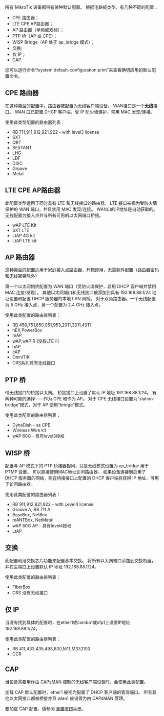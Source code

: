 所有 MikroTik 设备都带有某种默认配置。 根据电路板类型，有几种不同的配置：

- CPE 路由器；
- LTE CPE AP路由器；
- AP 路由器（单频或双频）；
- PTP 桥（AP 或 CPE）；
- WISP Bridge（AP 处于 ap_bridge 模式）；
- 交换;
- 仅 IP；
- CAP.

您可以运行命令“/system default-configuration print”来查看确切应用的默认配置命令。

## CPE 路由器

在这种类型的配置中，路由器被配置为无线客户端设备。 WAN接口是一个**无线**接口。 WAN 口已配置 DHCP 客户端，受 IP 防火墙保护，禁用 MAC 发现/连接。

使用此类型配置的路由器列表：

-   RB 711,911,912,921,922 - with level3 license
-   SXT
-   QRT
-   SEXTANT
-   LHG
-   LDF
-   DISC
-   Groove
-   Metal

## LTE CPE AP路由器

此配置类型适用于同时具有 LTE 和无线接口的路由器。 LTE 接口被视为受防火墙保护的 WAN 端口，并且禁用 MAC 发现/连接。 WAN口的IP地址是自动获取的。 无线配置为接入点并与所有可用的以太网端口桥接。

-   wAP LTE Kit
-   SXT LTE
-   LtAP 4G kit
-   LtAP LTE kit

## AP 路由器

这种类型的配置适用于家庭接入点路由器，开箱即用，无需额外配置（路由器密码和无线密钥除外）

第一个以太网始终配置为 WAN 端口（受防火墙保护，启用 DHCP 客户端并禁用 MAC 连接/发现）。 其他以太网端口和无线接口被添加到具有 192.168.88.1/24 地址设置和配置 DHCP 服务器的本地 LAN 网桥。 对于双频路由器，一个无线配置为 5 GHz 接入点，另一个配置为 2.4 GHz 接入点。

使用此类配置的路由器列表：

-   RB 450,751,850,951,953,2011,3011,4011
-   hEX,PowerBox
-   mAP
-   wAP,wAP R (没有LTE卡)
-   hAP
-   cAP
-   OmniTIK
-   CRS系列具有无线接口

## PTP 桥

带无线接口的桥接以太网。 桥接接口上设置了默认 IP 地址 192.168.88.1/24。 有两种可能的选择——作为 CPE 和作为 AP。 对于 CPE 无线接口设置为“station-bridge”模式，对于 AP 使用“bridge”模式。

使用此类配置的路由器列表：

-   DynaDish - as CPE
-   Wireless Wire kit
-   wAP 60G - 具有level3授权

## WISP 桥

配置与 AP 模式下的 PTP 桥接器相同，只是无线模式设置为 ap_bridge 用于 PTMP 设置。 可以直接使用MAC地址访问路由器。 如果设备连接到启用了 DHCP 服务器的网络，则在桥接接口上配置的 DHCP 客户端将获得 IP 地址，可用于访问路由器。

使用此类配置的路由器列表：

-   RB 911,912,921,922 - with Level4 license
-   Groove A, RB 711 A
-   BaseBox, NetBox
-   mANTBox, NetMetal
-   wAP 60G AP - 具有level4授权
-   LtAP

## 交换

此配置利用交换芯片功能来配置基本交换。 将所有以太网端口添加到交换机组，并在主端口上设置默认 IP 地址 192.168.88.1/24。

使用此类配置的路由器列表：

-   FiberBox
-   CRS 没有无线接口

## 仅 IP

当没有找到具体的配置时，在ether1或combo1或sfp1上设置IP地址192.168.88.1/24。

使用此类配置的路由器列表：

-   RB 411,433,435,493,800,M11,M33,1100
-   CCR

## CAP

当设备需要用作由 [CAPsMAN](https://help.mikrotik.com/docs/display/ROS/CAPsMAN) 控制的无线客户端设备时，会使用此类配置。

加载 CAP 默认配置时，ether1 被视为配置了 DHCP 客户端的管理端口。 所有其他以太网接口都被桥接并且 wlan1 被设置为由 CAPsMAN 管理。

要加载 CAP 配置，请参阅 [重置按钮手册](https://help.mikrotik.com/docs/display/ROS/Reset+Button)。